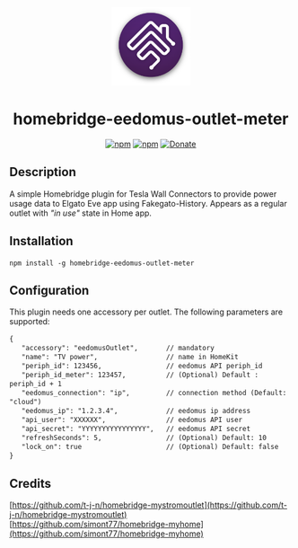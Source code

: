 <p align="center">
  <a href="https://github.com/homebridge/homebridge"><img src="https://raw.githubusercontent.com/homebridge/branding/master/logos/homebridge-color-round-stylized.png" height="140"></a>
</p>

<span align="center">

# homebridge-eedomus-outlet-meter

[![npm](https://img.shields.io/npm/v/homebridge-tesla-wall-connector.svg)](https://www.npmjs.com/package/homebridge-tesla-wall-connector) [![npm](https://img.shields.io/npm/dt/homebridge-tesla-wall-connector.svg)](https://www.npmjs.com/package/homebridge-tesla-wall-connector) [![Donate](https://img.shields.io/badge/donate-PayPal-blue.svg)](https://www.paypal.com/donate?hosted_button_id=LU7BSTQF3DEZQ)

</span>

## Description
A simple Homebridge plugin for Tesla Wall Connectors to provide power usage data to Elgato Eve app using Fakegato-History.
Appears as a regular outlet with _"in use"_ state in Home app.


## Installation
```shell
npm install -g homebridge-eedomus-outlet-meter
```
## Configuration

This plugin needs one accessory per outlet.
The following parameters are supported:

```
{
   "accessory": "eedomusOutlet",       // mandatory
   "name": "TV power",                 // name in HomeKit
   "periph_id": 123456,                // eedomus API periph_id
   "periph_id_meter": 123457,          // (Optional) Default : periph_id + 1
   "eedomus_connection": "ip",         // connection method (Default: "cloud")
   "eedomus_ip": "1.2.3.4",            // eedomus ip address
   "api_user": "XXXXXX",               // eedomus API user
   "api_secret": "YYYYYYYYYYYYYYYY",   // eedomus API secret
   "refreshSeconds": 5,                // (Optional) Default: 10
   "lock_on": true                     // (Optional) Default: false
}
```

## Credits
[https://github.com/t-j-n/homebridge-mystromoutlet](https://github.com/t-j-n/homebridge-mystromoutlet)  
[https://github.com/simont77/homebridge-myhome](https://github.com/simont77/homebridge-myhome)
